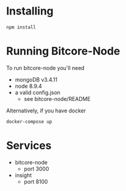 # Installing 
```
npm install
```

# Running Bitcore-Node

To run bitcore-node you'll need
* mongoDB v3.4.11
* node 8.9.4
* a valid config.json
  * see bitcore-node/README

Alternatively, if you have docker

```
docker-compose up
```

# Services
* bitcore-node
  * port 3000
* insight
  * port 8100


